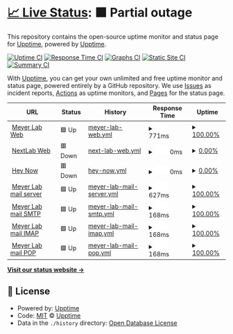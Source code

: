 # [📈 Live Status](https://demo.upptime.js.org): <!--live status--> **🟧 Partial outage**

This repository contains the open-source uptime monitor and status page for [Upptime](https://upptime.js.org), powered by [Upptime](https://github.com/upptime/upptime).

[![Uptime CI](https://github.com/upptime/upptime/workflows/Uptime%20CI/badge.svg)](https://github.com/upptime/upptime/actions?query=workflow%3A%22Uptime+CI%22)
[![Response Time CI](https://github.com/upptime/upptime/workflows/Response%20Time%20CI/badge.svg)](https://github.com/upptime/upptime/actions?query=workflow%3A%22Response+Time+CI%22)
[![Graphs CI](https://github.com/upptime/upptime/workflows/Graphs%20CI/badge.svg)](https://github.com/upptime/upptime/actions?query=workflow%3A%22Graphs+CI%22)
[![Static Site CI](https://github.com/upptime/upptime/workflows/Static%20Site%20CI/badge.svg)](https://github.com/upptime/upptime/actions?query=workflow%3A%22Static+Site+CI%22)
[![Summary CI](https://github.com/upptime/upptime/workflows/Summary%20CI/badge.svg)](https://github.com/upptime/upptime/actions?query=workflow%3A%22Summary+CI%22)

With [Upptime](https://upptime.js.org), you can get your own unlimited and free uptime monitor and status page, powered entirely by a GitHub repository. We use [Issues](https://github.com/upptime/upptime/issues) as incident reports, [Actions](https://github.com/upptime/upptime/actions) as uptime monitors, and [Pages](https://demo.upptime.js.org) for the status page.

<!--start: status pages-->
<!-- This summary is generated by Upptime (https://github.com/upptime/upptime) -->
<!-- Do not edit this manually, your changes will be overwritten -->
<!-- prettier-ignore -->
| URL | Status | History | Response Time | Uptime |
| --- | ------ | ------- | ------------- | ------ |
| <img alt="" src="https://icons.duckduckgo.com/ip3/null.ico" height="13"> [Meyer Lab Web](www.meyerlab.com.py) | 🟩 Up | [meyer-lab-web.yml](https://github.com/informaticaMeyerlab/statusPageMeyerLab/commits/HEAD/history/meyer-lab-web.yml) | <details><summary><img alt="Response time graph" src="./graphs/meyer-lab-web/response-time-week.png" height="20"> 771ms</summary><br><a href="https://demo.upptime.js.org/history/meyer-lab-web"><img alt="Response time 808" src="https://img.shields.io/endpoint?url=https%3A%2F%2Fraw.githubusercontent.com%2FinformaticaMeyerlab%2FstatusPageMeyerLab%2FHEAD%2Fapi%2Fmeyer-lab-web%2Fresponse-time.json"></a><br><a href="https://demo.upptime.js.org/history/meyer-lab-web"><img alt="24-hour response time 678" src="https://img.shields.io/endpoint?url=https%3A%2F%2Fraw.githubusercontent.com%2FinformaticaMeyerlab%2FstatusPageMeyerLab%2FHEAD%2Fapi%2Fmeyer-lab-web%2Fresponse-time-day.json"></a><br><a href="https://demo.upptime.js.org/history/meyer-lab-web"><img alt="7-day response time 771" src="https://img.shields.io/endpoint?url=https%3A%2F%2Fraw.githubusercontent.com%2FinformaticaMeyerlab%2FstatusPageMeyerLab%2FHEAD%2Fapi%2Fmeyer-lab-web%2Fresponse-time-week.json"></a><br><a href="https://demo.upptime.js.org/history/meyer-lab-web"><img alt="30-day response time 781" src="https://img.shields.io/endpoint?url=https%3A%2F%2Fraw.githubusercontent.com%2FinformaticaMeyerlab%2FstatusPageMeyerLab%2FHEAD%2Fapi%2Fmeyer-lab-web%2Fresponse-time-month.json"></a><br><a href="https://demo.upptime.js.org/history/meyer-lab-web"><img alt="1-year response time 767" src="https://img.shields.io/endpoint?url=https%3A%2F%2Fraw.githubusercontent.com%2FinformaticaMeyerlab%2FstatusPageMeyerLab%2FHEAD%2Fapi%2Fmeyer-lab-web%2Fresponse-time-year.json"></a></details> | <details><summary><a href="https://demo.upptime.js.org/history/meyer-lab-web">100.00%</a></summary><a href="https://demo.upptime.js.org/history/meyer-lab-web"><img alt="All-time uptime 90.85%" src="https://img.shields.io/endpoint?url=https%3A%2F%2Fraw.githubusercontent.com%2FinformaticaMeyerlab%2FstatusPageMeyerLab%2FHEAD%2Fapi%2Fmeyer-lab-web%2Fuptime.json"></a><br><a href="https://demo.upptime.js.org/history/meyer-lab-web"><img alt="24-hour uptime 100.00%" src="https://img.shields.io/endpoint?url=https%3A%2F%2Fraw.githubusercontent.com%2FinformaticaMeyerlab%2FstatusPageMeyerLab%2FHEAD%2Fapi%2Fmeyer-lab-web%2Fuptime-day.json"></a><br><a href="https://demo.upptime.js.org/history/meyer-lab-web"><img alt="7-day uptime 100.00%" src="https://img.shields.io/endpoint?url=https%3A%2F%2Fraw.githubusercontent.com%2FinformaticaMeyerlab%2FstatusPageMeyerLab%2FHEAD%2Fapi%2Fmeyer-lab-web%2Fuptime-week.json"></a><br><a href="https://demo.upptime.js.org/history/meyer-lab-web"><img alt="30-day uptime 100.00%" src="https://img.shields.io/endpoint?url=https%3A%2F%2Fraw.githubusercontent.com%2FinformaticaMeyerlab%2FstatusPageMeyerLab%2FHEAD%2Fapi%2Fmeyer-lab-web%2Fuptime-month.json"></a><br><a href="https://demo.upptime.js.org/history/meyer-lab-web"><img alt="1-year uptime 99.92%" src="https://img.shields.io/endpoint?url=https%3A%2F%2Fraw.githubusercontent.com%2FinformaticaMeyerlab%2FstatusPageMeyerLab%2FHEAD%2Fapi%2Fmeyer-lab-web%2Fuptime-year.json"></a></details>
| <img alt="" src="https://icons.duckduckgo.com/ip3/8081.ico" height="13"> [NextLab Web](190.104.179.198:8081) | 🟥 Down | [next-lab-web.yml](https://github.com/informaticaMeyerlab/statusPageMeyerLab/commits/HEAD/history/next-lab-web.yml) | <details><summary><img alt="Response time graph" src="./graphs/next-lab-web/response-time-week.png" height="20"> 0ms</summary><br><a href="https://demo.upptime.js.org/history/next-lab-web"><img alt="Response time 0" src="https://img.shields.io/endpoint?url=https%3A%2F%2Fraw.githubusercontent.com%2FinformaticaMeyerlab%2FstatusPageMeyerLab%2FHEAD%2Fapi%2Fnext-lab-web%2Fresponse-time.json"></a><br><a href="https://demo.upptime.js.org/history/next-lab-web"><img alt="24-hour response time 0" src="https://img.shields.io/endpoint?url=https%3A%2F%2Fraw.githubusercontent.com%2FinformaticaMeyerlab%2FstatusPageMeyerLab%2FHEAD%2Fapi%2Fnext-lab-web%2Fresponse-time-day.json"></a><br><a href="https://demo.upptime.js.org/history/next-lab-web"><img alt="7-day response time 0" src="https://img.shields.io/endpoint?url=https%3A%2F%2Fraw.githubusercontent.com%2FinformaticaMeyerlab%2FstatusPageMeyerLab%2FHEAD%2Fapi%2Fnext-lab-web%2Fresponse-time-week.json"></a><br><a href="https://demo.upptime.js.org/history/next-lab-web"><img alt="30-day response time 0" src="https://img.shields.io/endpoint?url=https%3A%2F%2Fraw.githubusercontent.com%2FinformaticaMeyerlab%2FstatusPageMeyerLab%2FHEAD%2Fapi%2Fnext-lab-web%2Fresponse-time-month.json"></a><br><a href="https://demo.upptime.js.org/history/next-lab-web"><img alt="1-year response time 0" src="https://img.shields.io/endpoint?url=https%3A%2F%2Fraw.githubusercontent.com%2FinformaticaMeyerlab%2FstatusPageMeyerLab%2FHEAD%2Fapi%2Fnext-lab-web%2Fresponse-time-year.json"></a></details> | <details><summary><a href="https://demo.upptime.js.org/history/next-lab-web">0.00%</a></summary><a href="https://demo.upptime.js.org/history/next-lab-web"><img alt="All-time uptime 27.02%" src="https://img.shields.io/endpoint?url=https%3A%2F%2Fraw.githubusercontent.com%2FinformaticaMeyerlab%2FstatusPageMeyerLab%2FHEAD%2Fapi%2Fnext-lab-web%2Fuptime.json"></a><br><a href="https://demo.upptime.js.org/history/next-lab-web"><img alt="24-hour uptime 0.00%" src="https://img.shields.io/endpoint?url=https%3A%2F%2Fraw.githubusercontent.com%2FinformaticaMeyerlab%2FstatusPageMeyerLab%2FHEAD%2Fapi%2Fnext-lab-web%2Fuptime-day.json"></a><br><a href="https://demo.upptime.js.org/history/next-lab-web"><img alt="7-day uptime 0.00%" src="https://img.shields.io/endpoint?url=https%3A%2F%2Fraw.githubusercontent.com%2FinformaticaMeyerlab%2FstatusPageMeyerLab%2FHEAD%2Fapi%2Fnext-lab-web%2Fuptime-week.json"></a><br><a href="https://demo.upptime.js.org/history/next-lab-web"><img alt="30-day uptime 0.00%" src="https://img.shields.io/endpoint?url=https%3A%2F%2Fraw.githubusercontent.com%2FinformaticaMeyerlab%2FstatusPageMeyerLab%2FHEAD%2Fapi%2Fnext-lab-web%2Fuptime-month.json"></a><br><a href="https://demo.upptime.js.org/history/next-lab-web"><img alt="1-year uptime 0.00%" src="https://img.shields.io/endpoint?url=https%3A%2F%2Fraw.githubusercontent.com%2FinformaticaMeyerlab%2FstatusPageMeyerLab%2FHEAD%2Fapi%2Fnext-lab-web%2Fuptime-year.json"></a></details>
| <img alt="" src="https://icons.duckduckgo.com/ip3/null.ico" height="13"> [Hey Now](web.heynow.com.uy) | 🟥 Down | [hey-now.yml](https://github.com/informaticaMeyerlab/statusPageMeyerLab/commits/HEAD/history/hey-now.yml) | <details><summary><img alt="Response time graph" src="./graphs/hey-now/response-time-week.png" height="20"> 0ms</summary><br><a href="https://demo.upptime.js.org/history/hey-now"><img alt="Response time 428" src="https://img.shields.io/endpoint?url=https%3A%2F%2Fraw.githubusercontent.com%2FinformaticaMeyerlab%2FstatusPageMeyerLab%2FHEAD%2Fapi%2Fhey-now%2Fresponse-time.json"></a><br><a href="https://demo.upptime.js.org/history/hey-now"><img alt="24-hour response time 0" src="https://img.shields.io/endpoint?url=https%3A%2F%2Fraw.githubusercontent.com%2FinformaticaMeyerlab%2FstatusPageMeyerLab%2FHEAD%2Fapi%2Fhey-now%2Fresponse-time-day.json"></a><br><a href="https://demo.upptime.js.org/history/hey-now"><img alt="7-day response time 0" src="https://img.shields.io/endpoint?url=https%3A%2F%2Fraw.githubusercontent.com%2FinformaticaMeyerlab%2FstatusPageMeyerLab%2FHEAD%2Fapi%2Fhey-now%2Fresponse-time-week.json"></a><br><a href="https://demo.upptime.js.org/history/hey-now"><img alt="30-day response time 0" src="https://img.shields.io/endpoint?url=https%3A%2F%2Fraw.githubusercontent.com%2FinformaticaMeyerlab%2FstatusPageMeyerLab%2FHEAD%2Fapi%2Fhey-now%2Fresponse-time-month.json"></a><br><a href="https://demo.upptime.js.org/history/hey-now"><img alt="1-year response time 421" src="https://img.shields.io/endpoint?url=https%3A%2F%2Fraw.githubusercontent.com%2FinformaticaMeyerlab%2FstatusPageMeyerLab%2FHEAD%2Fapi%2Fhey-now%2Fresponse-time-year.json"></a></details> | <details><summary><a href="https://demo.upptime.js.org/history/hey-now">0.00%</a></summary><a href="https://demo.upptime.js.org/history/hey-now"><img alt="All-time uptime 81.55%" src="https://img.shields.io/endpoint?url=https%3A%2F%2Fraw.githubusercontent.com%2FinformaticaMeyerlab%2FstatusPageMeyerLab%2FHEAD%2Fapi%2Fhey-now%2Fuptime.json"></a><br><a href="https://demo.upptime.js.org/history/hey-now"><img alt="24-hour uptime 0.00%" src="https://img.shields.io/endpoint?url=https%3A%2F%2Fraw.githubusercontent.com%2FinformaticaMeyerlab%2FstatusPageMeyerLab%2FHEAD%2Fapi%2Fhey-now%2Fuptime-day.json"></a><br><a href="https://demo.upptime.js.org/history/hey-now"><img alt="7-day uptime 0.00%" src="https://img.shields.io/endpoint?url=https%3A%2F%2Fraw.githubusercontent.com%2FinformaticaMeyerlab%2FstatusPageMeyerLab%2FHEAD%2Fapi%2Fhey-now%2Fuptime-week.json"></a><br><a href="https://demo.upptime.js.org/history/hey-now"><img alt="30-day uptime 0.00%" src="https://img.shields.io/endpoint?url=https%3A%2F%2Fraw.githubusercontent.com%2FinformaticaMeyerlab%2FstatusPageMeyerLab%2FHEAD%2Fapi%2Fhey-now%2Fuptime-month.json"></a><br><a href="https://demo.upptime.js.org/history/hey-now"><img alt="1-year uptime 65.52%" src="https://img.shields.io/endpoint?url=https%3A%2F%2Fraw.githubusercontent.com%2FinformaticaMeyerlab%2FstatusPageMeyerLab%2FHEAD%2Fapi%2Fhey-now%2Fuptime-year.json"></a></details>
| <img alt="" src="https://icons.duckduckgo.com/ip3/null.ico" height="13"> [Meyer Lab mail server](vps-1397470-x.dattaweb.com) | 🟩 Up | [meyer-lab-mail-server.yml](https://github.com/informaticaMeyerlab/statusPageMeyerLab/commits/HEAD/history/meyer-lab-mail-server.yml) | <details><summary><img alt="Response time graph" src="./graphs/meyer-lab-mail-server/response-time-week.png" height="20"> 627ms</summary><br><a href="https://demo.upptime.js.org/history/meyer-lab-mail-server"><img alt="Response time 618" src="https://img.shields.io/endpoint?url=https%3A%2F%2Fraw.githubusercontent.com%2FinformaticaMeyerlab%2FstatusPageMeyerLab%2FHEAD%2Fapi%2Fmeyer-lab-mail-server%2Fresponse-time.json"></a><br><a href="https://demo.upptime.js.org/history/meyer-lab-mail-server"><img alt="24-hour response time 603" src="https://img.shields.io/endpoint?url=https%3A%2F%2Fraw.githubusercontent.com%2FinformaticaMeyerlab%2FstatusPageMeyerLab%2FHEAD%2Fapi%2Fmeyer-lab-mail-server%2Fresponse-time-day.json"></a><br><a href="https://demo.upptime.js.org/history/meyer-lab-mail-server"><img alt="7-day response time 627" src="https://img.shields.io/endpoint?url=https%3A%2F%2Fraw.githubusercontent.com%2FinformaticaMeyerlab%2FstatusPageMeyerLab%2FHEAD%2Fapi%2Fmeyer-lab-mail-server%2Fresponse-time-week.json"></a><br><a href="https://demo.upptime.js.org/history/meyer-lab-mail-server"><img alt="30-day response time 609" src="https://img.shields.io/endpoint?url=https%3A%2F%2Fraw.githubusercontent.com%2FinformaticaMeyerlab%2FstatusPageMeyerLab%2FHEAD%2Fapi%2Fmeyer-lab-mail-server%2Fresponse-time-month.json"></a><br><a href="https://demo.upptime.js.org/history/meyer-lab-mail-server"><img alt="1-year response time 610" src="https://img.shields.io/endpoint?url=https%3A%2F%2Fraw.githubusercontent.com%2FinformaticaMeyerlab%2FstatusPageMeyerLab%2FHEAD%2Fapi%2Fmeyer-lab-mail-server%2Fresponse-time-year.json"></a></details> | <details><summary><a href="https://demo.upptime.js.org/history/meyer-lab-mail-server">100.00%</a></summary><a href="https://demo.upptime.js.org/history/meyer-lab-mail-server"><img alt="All-time uptime 99.79%" src="https://img.shields.io/endpoint?url=https%3A%2F%2Fraw.githubusercontent.com%2FinformaticaMeyerlab%2FstatusPageMeyerLab%2FHEAD%2Fapi%2Fmeyer-lab-mail-server%2Fuptime.json"></a><br><a href="https://demo.upptime.js.org/history/meyer-lab-mail-server"><img alt="24-hour uptime 100.00%" src="https://img.shields.io/endpoint?url=https%3A%2F%2Fraw.githubusercontent.com%2FinformaticaMeyerlab%2FstatusPageMeyerLab%2FHEAD%2Fapi%2Fmeyer-lab-mail-server%2Fuptime-day.json"></a><br><a href="https://demo.upptime.js.org/history/meyer-lab-mail-server"><img alt="7-day uptime 100.00%" src="https://img.shields.io/endpoint?url=https%3A%2F%2Fraw.githubusercontent.com%2FinformaticaMeyerlab%2FstatusPageMeyerLab%2FHEAD%2Fapi%2Fmeyer-lab-mail-server%2Fuptime-week.json"></a><br><a href="https://demo.upptime.js.org/history/meyer-lab-mail-server"><img alt="30-day uptime 100.00%" src="https://img.shields.io/endpoint?url=https%3A%2F%2Fraw.githubusercontent.com%2FinformaticaMeyerlab%2FstatusPageMeyerLab%2FHEAD%2Fapi%2Fmeyer-lab-mail-server%2Fuptime-month.json"></a><br><a href="https://demo.upptime.js.org/history/meyer-lab-mail-server"><img alt="1-year uptime 99.77%" src="https://img.shields.io/endpoint?url=https%3A%2F%2Fraw.githubusercontent.com%2FinformaticaMeyerlab%2FstatusPageMeyerLab%2FHEAD%2Fapi%2Fmeyer-lab-mail-server%2Fuptime-year.json"></a></details>
| <img alt="" src="https://icons.duckduckgo.com/ip3/null.ico" height="13"> [Meyer Lab mail SMTP](vps-1397470-x.dattaweb.com) | 🟩 Up | [meyer-lab-mail-smtp.yml](https://github.com/informaticaMeyerlab/statusPageMeyerLab/commits/HEAD/history/meyer-lab-mail-smtp.yml) | <details><summary><img alt="Response time graph" src="./graphs/meyer-lab-mail-smtp/response-time-week.png" height="20"> 168ms</summary><br><a href="https://demo.upptime.js.org/history/meyer-lab-mail-smtp"><img alt="Response time 290" src="https://img.shields.io/endpoint?url=https%3A%2F%2Fraw.githubusercontent.com%2FinformaticaMeyerlab%2FstatusPageMeyerLab%2FHEAD%2Fapi%2Fmeyer-lab-mail-smtp%2Fresponse-time.json"></a><br><a href="https://demo.upptime.js.org/history/meyer-lab-mail-smtp"><img alt="24-hour response time 165" src="https://img.shields.io/endpoint?url=https%3A%2F%2Fraw.githubusercontent.com%2FinformaticaMeyerlab%2FstatusPageMeyerLab%2FHEAD%2Fapi%2Fmeyer-lab-mail-smtp%2Fresponse-time-day.json"></a><br><a href="https://demo.upptime.js.org/history/meyer-lab-mail-smtp"><img alt="7-day response time 168" src="https://img.shields.io/endpoint?url=https%3A%2F%2Fraw.githubusercontent.com%2FinformaticaMeyerlab%2FstatusPageMeyerLab%2FHEAD%2Fapi%2Fmeyer-lab-mail-smtp%2Fresponse-time-week.json"></a><br><a href="https://demo.upptime.js.org/history/meyer-lab-mail-smtp"><img alt="30-day response time 164" src="https://img.shields.io/endpoint?url=https%3A%2F%2Fraw.githubusercontent.com%2FinformaticaMeyerlab%2FstatusPageMeyerLab%2FHEAD%2Fapi%2Fmeyer-lab-mail-smtp%2Fresponse-time-month.json"></a><br><a href="https://demo.upptime.js.org/history/meyer-lab-mail-smtp"><img alt="1-year response time 276" src="https://img.shields.io/endpoint?url=https%3A%2F%2Fraw.githubusercontent.com%2FinformaticaMeyerlab%2FstatusPageMeyerLab%2FHEAD%2Fapi%2Fmeyer-lab-mail-smtp%2Fresponse-time-year.json"></a></details> | <details><summary><a href="https://demo.upptime.js.org/history/meyer-lab-mail-smtp">100.00%</a></summary><a href="https://demo.upptime.js.org/history/meyer-lab-mail-smtp"><img alt="All-time uptime 99.82%" src="https://img.shields.io/endpoint?url=https%3A%2F%2Fraw.githubusercontent.com%2FinformaticaMeyerlab%2FstatusPageMeyerLab%2FHEAD%2Fapi%2Fmeyer-lab-mail-smtp%2Fuptime.json"></a><br><a href="https://demo.upptime.js.org/history/meyer-lab-mail-smtp"><img alt="24-hour uptime 100.00%" src="https://img.shields.io/endpoint?url=https%3A%2F%2Fraw.githubusercontent.com%2FinformaticaMeyerlab%2FstatusPageMeyerLab%2FHEAD%2Fapi%2Fmeyer-lab-mail-smtp%2Fuptime-day.json"></a><br><a href="https://demo.upptime.js.org/history/meyer-lab-mail-smtp"><img alt="7-day uptime 100.00%" src="https://img.shields.io/endpoint?url=https%3A%2F%2Fraw.githubusercontent.com%2FinformaticaMeyerlab%2FstatusPageMeyerLab%2FHEAD%2Fapi%2Fmeyer-lab-mail-smtp%2Fuptime-week.json"></a><br><a href="https://demo.upptime.js.org/history/meyer-lab-mail-smtp"><img alt="30-day uptime 99.43%" src="https://img.shields.io/endpoint?url=https%3A%2F%2Fraw.githubusercontent.com%2FinformaticaMeyerlab%2FstatusPageMeyerLab%2FHEAD%2Fapi%2Fmeyer-lab-mail-smtp%2Fuptime-month.json"></a><br><a href="https://demo.upptime.js.org/history/meyer-lab-mail-smtp"><img alt="1-year uptime 99.69%" src="https://img.shields.io/endpoint?url=https%3A%2F%2Fraw.githubusercontent.com%2FinformaticaMeyerlab%2FstatusPageMeyerLab%2FHEAD%2Fapi%2Fmeyer-lab-mail-smtp%2Fuptime-year.json"></a></details>
| <img alt="" src="https://icons.duckduckgo.com/ip3/null.ico" height="13"> [Meyer Lab mail IMAP](vps-1397470-x.dattaweb.com) | 🟩 Up | [meyer-lab-mail-imap.yml](https://github.com/informaticaMeyerlab/statusPageMeyerLab/commits/HEAD/history/meyer-lab-mail-imap.yml) | <details><summary><img alt="Response time graph" src="./graphs/meyer-lab-mail-imap/response-time-week.png" height="20"> 168ms</summary><br><a href="https://demo.upptime.js.org/history/meyer-lab-mail-imap"><img alt="Response time 261" src="https://img.shields.io/endpoint?url=https%3A%2F%2Fraw.githubusercontent.com%2FinformaticaMeyerlab%2FstatusPageMeyerLab%2FHEAD%2Fapi%2Fmeyer-lab-mail-imap%2Fresponse-time.json"></a><br><a href="https://demo.upptime.js.org/history/meyer-lab-mail-imap"><img alt="24-hour response time 164" src="https://img.shields.io/endpoint?url=https%3A%2F%2Fraw.githubusercontent.com%2FinformaticaMeyerlab%2FstatusPageMeyerLab%2FHEAD%2Fapi%2Fmeyer-lab-mail-imap%2Fresponse-time-day.json"></a><br><a href="https://demo.upptime.js.org/history/meyer-lab-mail-imap"><img alt="7-day response time 168" src="https://img.shields.io/endpoint?url=https%3A%2F%2Fraw.githubusercontent.com%2FinformaticaMeyerlab%2FstatusPageMeyerLab%2FHEAD%2Fapi%2Fmeyer-lab-mail-imap%2Fresponse-time-week.json"></a><br><a href="https://demo.upptime.js.org/history/meyer-lab-mail-imap"><img alt="30-day response time 164" src="https://img.shields.io/endpoint?url=https%3A%2F%2Fraw.githubusercontent.com%2FinformaticaMeyerlab%2FstatusPageMeyerLab%2FHEAD%2Fapi%2Fmeyer-lab-mail-imap%2Fresponse-time-month.json"></a><br><a href="https://demo.upptime.js.org/history/meyer-lab-mail-imap"><img alt="1-year response time 247" src="https://img.shields.io/endpoint?url=https%3A%2F%2Fraw.githubusercontent.com%2FinformaticaMeyerlab%2FstatusPageMeyerLab%2FHEAD%2Fapi%2Fmeyer-lab-mail-imap%2Fresponse-time-year.json"></a></details> | <details><summary><a href="https://demo.upptime.js.org/history/meyer-lab-mail-imap">100.00%</a></summary><a href="https://demo.upptime.js.org/history/meyer-lab-mail-imap"><img alt="All-time uptime 99.86%" src="https://img.shields.io/endpoint?url=https%3A%2F%2Fraw.githubusercontent.com%2FinformaticaMeyerlab%2FstatusPageMeyerLab%2FHEAD%2Fapi%2Fmeyer-lab-mail-imap%2Fuptime.json"></a><br><a href="https://demo.upptime.js.org/history/meyer-lab-mail-imap"><img alt="24-hour uptime 100.00%" src="https://img.shields.io/endpoint?url=https%3A%2F%2Fraw.githubusercontent.com%2FinformaticaMeyerlab%2FstatusPageMeyerLab%2FHEAD%2Fapi%2Fmeyer-lab-mail-imap%2Fuptime-day.json"></a><br><a href="https://demo.upptime.js.org/history/meyer-lab-mail-imap"><img alt="7-day uptime 100.00%" src="https://img.shields.io/endpoint?url=https%3A%2F%2Fraw.githubusercontent.com%2FinformaticaMeyerlab%2FstatusPageMeyerLab%2FHEAD%2Fapi%2Fmeyer-lab-mail-imap%2Fuptime-week.json"></a><br><a href="https://demo.upptime.js.org/history/meyer-lab-mail-imap"><img alt="30-day uptime 99.43%" src="https://img.shields.io/endpoint?url=https%3A%2F%2Fraw.githubusercontent.com%2FinformaticaMeyerlab%2FstatusPageMeyerLab%2FHEAD%2Fapi%2Fmeyer-lab-mail-imap%2Fuptime-month.json"></a><br><a href="https://demo.upptime.js.org/history/meyer-lab-mail-imap"><img alt="1-year uptime 99.75%" src="https://img.shields.io/endpoint?url=https%3A%2F%2Fraw.githubusercontent.com%2FinformaticaMeyerlab%2FstatusPageMeyerLab%2FHEAD%2Fapi%2Fmeyer-lab-mail-imap%2Fuptime-year.json"></a></details>
| <img alt="" src="https://icons.duckduckgo.com/ip3/null.ico" height="13"> [Meyer Lab mail POP](vps-1397470-x.dattaweb.com) | 🟩 Up | [meyer-lab-mail-pop.yml](https://github.com/informaticaMeyerlab/statusPageMeyerLab/commits/HEAD/history/meyer-lab-mail-pop.yml) | <details><summary><img alt="Response time graph" src="./graphs/meyer-lab-mail-pop/response-time-week.png" height="20"> 168ms</summary><br><a href="https://demo.upptime.js.org/history/meyer-lab-mail-pop"><img alt="Response time 237" src="https://img.shields.io/endpoint?url=https%3A%2F%2Fraw.githubusercontent.com%2FinformaticaMeyerlab%2FstatusPageMeyerLab%2FHEAD%2Fapi%2Fmeyer-lab-mail-pop%2Fresponse-time.json"></a><br><a href="https://demo.upptime.js.org/history/meyer-lab-mail-pop"><img alt="24-hour response time 164" src="https://img.shields.io/endpoint?url=https%3A%2F%2Fraw.githubusercontent.com%2FinformaticaMeyerlab%2FstatusPageMeyerLab%2FHEAD%2Fapi%2Fmeyer-lab-mail-pop%2Fresponse-time-day.json"></a><br><a href="https://demo.upptime.js.org/history/meyer-lab-mail-pop"><img alt="7-day response time 168" src="https://img.shields.io/endpoint?url=https%3A%2F%2Fraw.githubusercontent.com%2FinformaticaMeyerlab%2FstatusPageMeyerLab%2FHEAD%2Fapi%2Fmeyer-lab-mail-pop%2Fresponse-time-week.json"></a><br><a href="https://demo.upptime.js.org/history/meyer-lab-mail-pop"><img alt="30-day response time 164" src="https://img.shields.io/endpoint?url=https%3A%2F%2Fraw.githubusercontent.com%2FinformaticaMeyerlab%2FstatusPageMeyerLab%2FHEAD%2Fapi%2Fmeyer-lab-mail-pop%2Fresponse-time-month.json"></a><br><a href="https://demo.upptime.js.org/history/meyer-lab-mail-pop"><img alt="1-year response time 224" src="https://img.shields.io/endpoint?url=https%3A%2F%2Fraw.githubusercontent.com%2FinformaticaMeyerlab%2FstatusPageMeyerLab%2FHEAD%2Fapi%2Fmeyer-lab-mail-pop%2Fresponse-time-year.json"></a></details> | <details><summary><a href="https://demo.upptime.js.org/history/meyer-lab-mail-pop">100.00%</a></summary><a href="https://demo.upptime.js.org/history/meyer-lab-mail-pop"><img alt="All-time uptime 99.87%" src="https://img.shields.io/endpoint?url=https%3A%2F%2Fraw.githubusercontent.com%2FinformaticaMeyerlab%2FstatusPageMeyerLab%2FHEAD%2Fapi%2Fmeyer-lab-mail-pop%2Fuptime.json"></a><br><a href="https://demo.upptime.js.org/history/meyer-lab-mail-pop"><img alt="24-hour uptime 100.00%" src="https://img.shields.io/endpoint?url=https%3A%2F%2Fraw.githubusercontent.com%2FinformaticaMeyerlab%2FstatusPageMeyerLab%2FHEAD%2Fapi%2Fmeyer-lab-mail-pop%2Fuptime-day.json"></a><br><a href="https://demo.upptime.js.org/history/meyer-lab-mail-pop"><img alt="7-day uptime 100.00%" src="https://img.shields.io/endpoint?url=https%3A%2F%2Fraw.githubusercontent.com%2FinformaticaMeyerlab%2FstatusPageMeyerLab%2FHEAD%2Fapi%2Fmeyer-lab-mail-pop%2Fuptime-week.json"></a><br><a href="https://demo.upptime.js.org/history/meyer-lab-mail-pop"><img alt="30-day uptime 99.42%" src="https://img.shields.io/endpoint?url=https%3A%2F%2Fraw.githubusercontent.com%2FinformaticaMeyerlab%2FstatusPageMeyerLab%2FHEAD%2Fapi%2Fmeyer-lab-mail-pop%2Fuptime-month.json"></a><br><a href="https://demo.upptime.js.org/history/meyer-lab-mail-pop"><img alt="1-year uptime 99.77%" src="https://img.shields.io/endpoint?url=https%3A%2F%2Fraw.githubusercontent.com%2FinformaticaMeyerlab%2FstatusPageMeyerLab%2FHEAD%2Fapi%2Fmeyer-lab-mail-pop%2Fuptime-year.json"></a></details>

<!--end: status pages-->

[**Visit our status website →**](https://demo.upptime.js.org)

## 📄 License

- Powered by: [Upptime](https://github.com/upptime/upptime)
- Code: [MIT](./LICENSE) © [Upptime](https://upptime.js.org)
- Data in the `./history` directory: [Open Database License](https://opendatacommons.org/licenses/odbl/1-0/)
